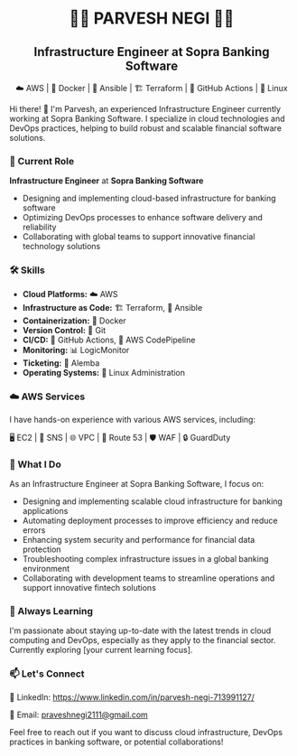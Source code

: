 # <div align="center">👨‍💻 **PARVESH NEGI** 👨‍💻</div>

## <div align="center"> Infrastructure Engineer at Sopra Banking Software </div>

<div align="center">

☁️ AWS | 🐳 Docker | 🔧 Ansible | 🏗️ Terraform | 🐙 GitHub Actions | 🐧 Linux

</div>


Hi there! 👋 I'm Parvesh, an experienced Infrastructure Engineer currently working at Sopra Banking Software. I specialize in cloud technologies and DevOps practices, helping to build robust and scalable financial software solutions.

### 🏢 Current Role

**Infrastructure Engineer** at **Sopra Banking Software**
- Designing and implementing cloud-based infrastructure for banking software
- Optimizing DevOps processes to enhance software delivery and reliability
- Collaborating with global teams to support innovative financial technology solutions

### 🛠 Skills

- **Cloud Platforms:** ☁️ AWS
- **Infrastructure as Code:** 🏗️ Terraform, 🔧 Ansible
- **Containerization:** 🐳 Docker
- **Version Control:** 📂 Git
- **CI/CD:** 🐙 GitHub Actions, 🚀 AWS CodePipeline
- **Monitoring:** 📊 LogicMonitor
- **Ticketing:** 🎫 Alemba
- **Operating Systems:** 🐧 Linux Administration

### ☁️ AWS Services

I have hands-on experience with various AWS services, including:

🖥️ EC2 | 📨 SNS | 🌐 VPC | 🔀 Route 53 | 🛡️ WAF | 🔒 GuardDuty

### 💼 What I Do

As an Infrastructure Engineer at Sopra Banking Software, I focus on:

- Designing and implementing scalable cloud infrastructure for banking applications
- Automating deployment processes to improve efficiency and reduce errors
- Enhancing system security and performance for financial data protection
- Troubleshooting complex infrastructure issues in a global banking environment
- Collaborating with development teams to streamline operations and support innovative fintech solutions

### 🌱 Always Learning

I'm passionate about staying up-to-date with the latest trends in cloud computing and DevOps, especially as they apply to the financial sector. Currently exploring [your current learning focus].

### 📫 Let's Connect

👔 LinkedIn: https://www.linkedin.com/in/parvesh-negi-713991127/

📧 Email: praveshnegi2111@gmail.com

Feel free to reach out if you want to discuss cloud infrastructure, DevOps practices in banking software, or potential collaborations!
